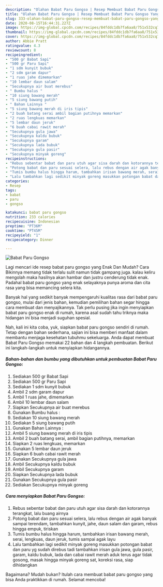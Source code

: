 ```yaml
---
description: "Olahan Babat Paru Gongso | Resep Membuat Babat Paru Gongso Yang Bisa Manjain Lidah"
title: "Olahan Babat Paru Gongso | Resep Membuat Babat Paru Gongso Yang Bisa Manjain Lidah"
slug: 333-olahan-babat-paru-gongso-resep-membuat-babat-paru-gongso-yang-bisa-manjain-lidah
date: 2020-08-15T16:44:31.227Z
image: https://img-global.cpcdn.com/recipes/84fddc1db7fa6aa8/751x532cq70/babat-paru-gongso-foto-resep-utama.jpg
thumbnail: https://img-global.cpcdn.com/recipes/84fddc1db7fa6aa8/751x532cq70/babat-paru-gongso-foto-resep-utama.jpg
cover: https://img-global.cpcdn.com/recipes/84fddc1db7fa6aa8/751x532cq70/babat-paru-gongso-foto-resep-utama.jpg
author: Abbie Pratt
ratingvalue: 4.3
reviewcount: 8
recipeingredient:
- "500 gr Babat Sapi"
- "500 gr Paru Sapi"
- "1 sdm kunyit bubuk"
- "2 sdm garam dapur"
- "1 ruas jahe dimemarkan"
- "10 lembar daun salam"
- "Secukupnya air buat merebus"
- " Bumbu halus "
- "10 siung bawang merah"
- "5 siung bawang putih"
- " Bahan Lainnya "
- "5 siung bawang merah di iris tipis"
- "2 buah batang serai ambil bagian putihnya memarkan"
- "2 ruas lengkuas memarkan"
- "5 lembar daun jeruk"
- "6 buah cabai rawit merah"
- "Secukupnya gula jawa"
- "Secukupnya kaldu bubuk"
- "Secukupnya garam"
- "Secukupnya lada bubuk"
- "Secukupnya gula pasir"
- "Secukupnya minyak goreng"
recipeinstructions:
- "Rebus sebentar babat dan paru utuh agar sisa darah dan kotorannya terangkat, lalu buang airnya"
- "Potong babat dan paru sesuai selera, lalu rebus dengan air agak banyak sampai terendam, tambahkan kunyit, jahe, daun salam dan garam, rebus hingga empuk, tiriskan"
- "Tumis bumbu halus hingga harum, tambahkan irisan bawang merah, serai, lengkuas, daun jeruk, tumis sampai agak layu"
- "Lalu tambahkan lagi sedikit minyak goreng masukkan potongan babat dan paru yg sudah direbus tadi tambahkan irisan gula jawa, gula pasir, garam, kaldu bubuk, lada dan cabai rawit merah aduk terus agar tidak gosong, masak hingga minyak goreng sat, koreksi rasa, siap dihidangkan"
categories:
- Resep
tags:
- babat
- paru
- gongso

katakunci: babat paru gongso 
nutrition: 233 calories
recipecuisine: Indonesian
preptime: "PT36M"
cooktime: "PT45M"
recipeyield: "1"
recipecategory: Dinner

---
```



![Babat Paru Gongso](https://img-global.cpcdn.com/recipes/84fddc1db7fa6aa8/751x532cq70/babat-paru-gongso-foto-resep-utama.jpg)

Lagi mencari ide resep babat paru gongso yang Enak Dan Mudah? Cara Bikinnya memang tidak terlalu sulit namun tidak gampang juga. kalau keliru mengolah maka hasilnya akan hambar dan justru cenderung tidak enak. Padahal babat paru gongso yang enak selayaknya punya aroma dan cita rasa yang bisa memancing selera kita.



Banyak hal yang sedikit banyak mempengaruhi kualitas rasa dari babat paru gongso, mulai dari jenis bahan, kemudian pemilihan bahan segar hingga cara membuat dan menyajikannya. Tak perlu pusing jika ingin menyiapkan babat paru gongso enak di rumah, karena asal sudah tahu triknya maka hidangan ini bisa menjadi suguhan spesial.


Nah, kali ini kita coba, yuk, siapkan babat paru gongso sendiri di rumah. Tetap dengan bahan sederhana, sajian ini bisa memberi manfaat dalam membantu menjaga kesehatan tubuhmu sekeluarga. Anda dapat membuat Babat Paru Gongso memakai 22 bahan dan 4 langkah pembuatan. Berikut ini langkah-langkah untuk menyiapkan hidangannya.

<!--inarticleads1-->

##### Bahan-bahan dan bumbu yang dibutuhkan untuk pembuatan Babat Paru Gongso:

1. Sediakan 500 gr Babat Sapi
1. Sediakan 500 gr Paru Sapi
1. Sediakan 1 sdm kunyit bubuk
1. Ambil 2 sdm garam dapur
1. Ambil 1 ruas jahe, dimemarkan
1. Ambil 10 lembar daun salam
1. Siapkan Secukupnya air buat merebus
1. Gunakan  Bumbu halus :
1. Sediakan 10 siung bawang merah
1. Sediakan 5 siung bawang putih
1. Gunakan  Bahan Lainnya :
1. Ambil 5 siung bawang merah di iris tipis
1. Ambil 2 buah batang serai, ambil bagian putihnya, memarkan
1. Siapkan 2 ruas lengkuas, memarkan
1. Gunakan 5 lembar daun jeruk
1. Siapkan 6 buah cabai rawit merah
1. Gunakan Secukupnya gula jawa
1. Ambil Secukupnya kaldu bubuk
1. Ambil Secukupnya garam
1. Siapkan Secukupnya lada bubuk
1. Gunakan Secukupnya gula pasir
1. Sediakan Secukupnya minyak goreng




<!--inarticleads2-->

##### Cara menyiapkan Babat Paru Gongso:

1. Rebus sebentar babat dan paru utuh agar sisa darah dan kotorannya terangkat, lalu buang airnya
1. Potong babat dan paru sesuai selera, lalu rebus dengan air agak banyak sampai terendam, tambahkan kunyit, jahe, daun salam dan garam, rebus hingga empuk, tiriskan
1. Tumis bumbu halus hingga harum, tambahkan irisan bawang merah, serai, lengkuas, daun jeruk, tumis sampai agak layu
1. Lalu tambahkan lagi sedikit minyak goreng masukkan potongan babat dan paru yg sudah direbus tadi tambahkan irisan gula jawa, gula pasir, garam, kaldu bubuk, lada dan cabai rawit merah aduk terus agar tidak gosong, masak hingga minyak goreng sat, koreksi rasa, siap dihidangkan




Bagaimana? Mudah bukan? Itulah cara membuat babat paru gongso yang bisa Anda praktikkan di rumah. Selamat mencoba!
